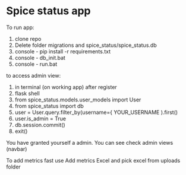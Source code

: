 # Spice status app

To run app:

1. clone repo
2. Delete folder migrations and spice_status/spice_status.db
3. console - pip install -r requirements.txt
4. console - db_init.bat
5. console - run.bat



to access admin view:
1. in terminal (on working app) after register
2. flask shell
3. from spice_status.models.user_models import User
4. from spice_status import db
5. user = User.query.filter_by(username={ YOUR_USERNAME ).first()
6. user.is_admin = True
7. db.session.commit()
8. exit()
 
 You have granted yourself a admin. You can see check admin views (navbar)
 
 To add metrics fast use Add metrics Excel and pick excel from uploads folder
 